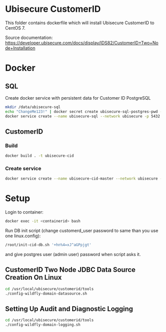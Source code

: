 # Ubisecure CustomerID
This folder contains dockerfile which will install Ubisecure CustomerID to CentOS 7.

Source documentation:
https://developer.ubisecure.com/docs/display/IDS82/CustomerID+Two+Node+Installation

# Docker
## SQL
Create docker service with persistent data for Customer ID PostgreSQL
```bash
mkdir /data/ubisecure-sql
echo "ChangeMe123!" | docker secret create ubisecure-sql-postgres-pwd -
docker service create --name ubisecure-sql --network ubisecure -p 5432:5432 --secret ubisecure-sql-postgres-pwd -e POSTGRES_PASSWORD_FILE=/run/secrets/ubisecure-sql-postgres-pwd --mount type=bind,source=/data/ubisecure-sql,destination=/var/lib/postgresql/data postgres:9.4
```

## CustomerID
### Build
```bash
docker build . -t ubisecure-cid
``` 

### Create service
```bash
docker service create --name ubisecure-cid-master --network ubisecure --replicas=1 ubisecure-cid
```

# Setup
Login to container:
```bash
docker exec -it <containerid> bash
``` 

Run DB init script (change customerd_user password to same than you use one linux.config):
```bash
/root/init-cid-db.sh '+hn%4=xJ^aGPpjgt'
```
and give postgres user (admin user) password when script asks it.


## CustomerID Two Node JDBC Data Source Creation On Linux
```bash
cd /usr/local/ubisecure/customerid/tools
./config-wildfly-domain-datasource.sh
```

## Setting Up Audit and Diagnostic Logging
```bash
cd /usr/local/ubisecure/customerid/tools
./config-wildfly-domain-logging.sh
```